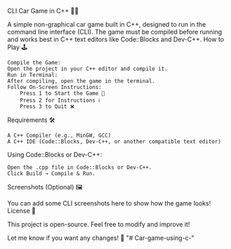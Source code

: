 CLI Car Game in C++ 🚗💨

A simple non-graphical car game built in C++, designed to run in the command line interface (CLI). The game must be compiled before running and works best in C++ text editors like Code::Blocks and Dev-C++.
How to Play 🕹️

    Compile the Game:
    Open the project in your C++ editor and compile it.
    Run in Terminal:
    After compiling, open the game in the terminal.
    Follow On-Screen Instructions:
        Press 1 to Start the Game 🚀
        Press 2 for Instructions ℹ️
        Press 3 to Quit ❌

Requirements 🛠️

    A C++ Compiler (e.g., MinGW, GCC)
    A C++ IDE (Code::Blocks, Dev-C++, or another compatible text editor)

Using Code::Blocks or Dev-C++:

    Open the .cpp file in Code::Blocks or Dev-C++.
    Click Build → Compile & Run.

Screenshots (Optional) 🖼️

You can add some CLI screenshots here to show how the game looks!
License 📜

This project is open-source. Feel free to modify and improve it!

Let me know if you want any changes! 🚀
"# Car-game-using-c-" 
